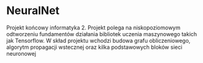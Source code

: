 # NeuralNet
Projekt końcowy informatyka 2. Projekt polega na niskopoziomowym odtworzeniu fundamentów działania bibliotek uczenia maszynowego takich jak Tensorflow.
W skład projektu wchodzi budowa grafu obliczeniowego, algorytm propagacji wstecznej oraz kilka podstawowych bloków sieci neuronowej
